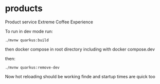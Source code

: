 # products
Product service Extreme Coffee Experience

To run in dev mode run:
```shell script
./mvnw quarkus:build
```
then docker compose in root directory including with docker compose.dev

then: 

```shell script
./mvnw quarkus:remove-dev
```

Now hot reloading should be working finde and startup times are quick too